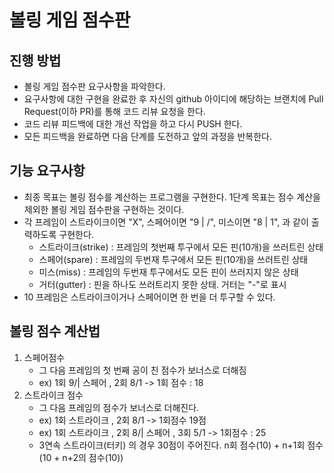 # 볼링 게임 점수판
## 진행 방법
* 볼링 게임 점수판 요구사항을 파악한다.
* 요구사항에 대한 구현을 완료한 후 자신의 github 아이디에 해당하는 브랜치에 Pull Request(이하 PR)를 통해 코드 리뷰 요청을 한다.
* 코드 리뷰 피드백에 대한 개선 작업을 하고 다시 PUSH 한다.
* 모든 피드백을 완료하면 다음 단계를 도전하고 앞의 과정을 반복한다.

## 기능 요구사항
* 최종 목표는 볼링 점수를 계산하는 프로그램을 구현한다. 1단계 목표는 점수 계산을 제외한 볼링 게임 점수판을 구현하는 것이다.
* 각 프레임이 스트라이크이면 "X", 스페어이면 "9 | /", 미스이면 "8 | 1", 과 같이 출력하도록 구현한다.
    * 스트라이크(strike) : 프레임의 첫번째 투구에서 모든 핀(10개)을 쓰러트린 상태
    * 스페어(spare) : 프레임의 두번재 투구에서 모든 핀(10개)을 쓰러트린 상태
    * 미스(miss) : 프레임의 두번재 투구에서도 모든 핀이 쓰러지지 않은 상태
    * 거터(gutter) : 핀을 하나도 쓰러트리지 못한 상태. 거터는 "-"로 표시
* 10 프레임은 스트라이크이거나 스페어이면 한 번을 더 투구할 수 있다.

## 볼링 점수 계산법

1. 스페어점수
    * 그 다음 프레임의 첫 번째 공이 친 점수가 보너스로 더해짐
    * ex) 1회 9/| 스페어 , 2회 8/1 -> 1회 점수 : 18
2. 스트라이크 점수
    * 그 다음 프레임의 점수가 보너스로 더해진다.
    * ex) 1회 스트라이크 , 2회 8/1 -> 1회점수 19점
    * ex) 1회 스트라이크 , 2회 8/| 스페어 , 3회 5/1 -> 1회점수 : 25
    * 3연속 스트라이크(터키) 의 경우 30점이 주어진다. n회 점수(10) + n+1회 점수(10 + n+2의 점수(10))